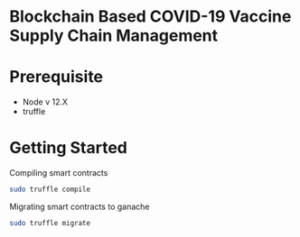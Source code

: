 # Blockchain Based COVID-19 Vaccine Supply Chain Management

# Prerequisite
- Node v 12.X
- truffle


# Getting Started
Compiling smart contracts
```bash
sudo truffle compile
```
Migrating smart contracts to ganache
```bash
sudo truffle migrate
```
